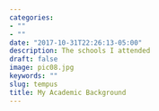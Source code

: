 ```yaml
---
categories:
- ""
- ""
date: "2017-10-31T22:26:13-05:00"
description: The schools I attended
draft: false
image: pic08.jpg
keywords: ""
slug: tempus
title: My Academic Background
---
```

